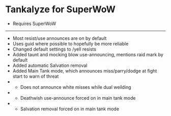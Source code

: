 Tankalyze for SuperWoW
===

* Requires SuperWoW
___
* Most resist/use announces are on by default
* Uses guid where possible to hopefully be more reliable
* Changed default settings to /yell resists
* Added taunt and mocking blow use-announcing, mentions raid mark by default
* Added automatic Salvation removal
* Added Main Tank mode, which announces miss/parry/dodge at fight start to warn of threat
* * Does not announce white misses while dual weilding
* * Deathwish use-announce forced on in main tank mode
* * Salvation removal forced on in main tank mode
